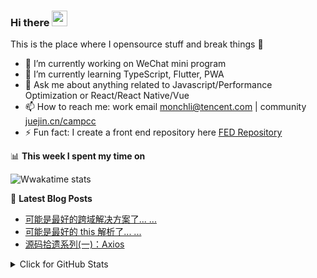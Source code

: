 ### Hi there <a href="https://www.gautamkrishnar.com/"><img src="https://media.giphy.com/media/hvRJCLFzcasrR4ia7z/giphy.gif" width="25px"></a>
This is the place where I opensource stuff and break things :rofl:

- 🔭 I’m currently working on WeChat mini program
- 🌱 I’m currently learning TypeScript, Flutter, PWA
- 💬 Ask me about anything related to Javascript/Performance Optimization or React/React Native/Vue
- 📫 How to reach me: work email [monchli@tencent.com]() | community [juejin.cn/campcc](https://juejin.cn/user/3861140566717214)
- ⚡ Fun fact: I create a front end repository here [FED Repository](https://campcc.github.io/repository/)

📊 **This week I spent my time on**

![Wwakatime stats](https://github-readme-stats-taupe-two.vercel.app/api/wakatime?username=gautamkrishnar&hide_title=true&hide_border=true&langs_count=5)

📕 **Latest Blog Posts**
<!-- BLOG-POST-LIST:START -->
- [可能是最好的跨域解决方案了... ...](https://juejin.cn/post/6844903992057659400)
- [可能是最好的 this 解析了... ...](https://juejin.cn/post/6844904182814621709)
- [源码拾遗系列(一)：Axios](https://juejin.cn/post/6950244736556859405)
<!-- BLOG-POST-LIST:END -->

<details>
<summary>Click for GitHub Stats</summary>
<p align="center">
    <img alt = "GitHub Stats" src="https://github-readme-stats.vercel.app/api?username=campcc&show_icons=true&hide=issues&icon_color=000000&hide_border=true&title_color=5391FE&text_color=555">
    <br>
    <img alt = "Top Language" src="https://github-readme-stats.vercel.app/api/top-langs/?username=campcc&hide=html,&hide_border=true&title_color=5391FE&text_color=555"
</p>
</details>
